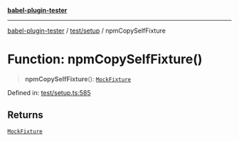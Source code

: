 [**babel-plugin-tester**](../../../README.md)

***

[babel-plugin-tester](../../../README.md) / [test/setup](../README.md) / npmCopySelfFixture

# Function: npmCopySelfFixture()

> **npmCopySelfFixture**(): [`MockFixture`](../interfaces/MockFixture.md)

Defined in: [test/setup.ts:585](https://github.com/babel-utils/babel-plugin-tester/blob/03734eaa985470bea60d71fab1aa0d0dbdddae3c/test/setup.ts#L585)

## Returns

[`MockFixture`](../interfaces/MockFixture.md)
